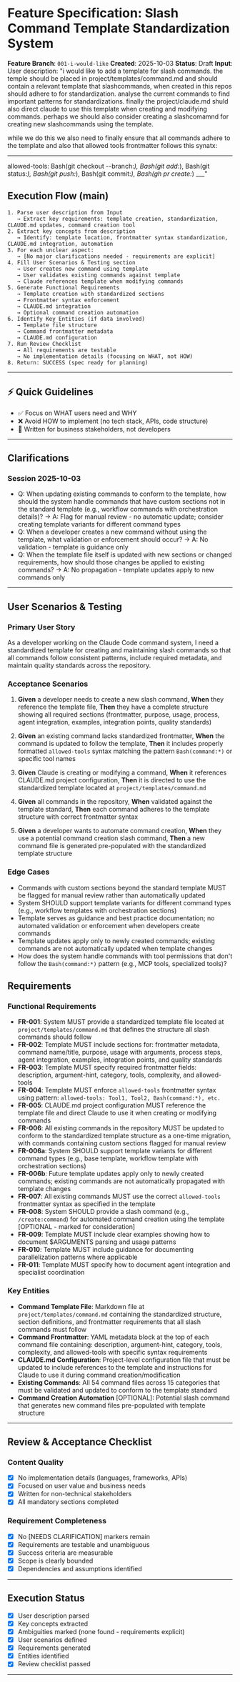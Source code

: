 # Feature Specification: Slash Command Template Standardization System

**Feature Branch**: `001-i-would-like`
**Created**: 2025-10-03
**Status**: Draft
**Input**: User description: "i would like to add a template for slash commands. the temple should be placed in
project/templates/command.md and should contain a relevant template that slashcommands, when created in this repos should adhere to
for standardization. analyse the current commands to find important patterns for standardizations. finally the project/claude.md
shuld also direct claude to use this template when creating and modifying commands. perhaps we should also consider creating a
slashcomamnd for creating new slashcommands using the template.

while we do this we also need to finally ensure that all commands adhere to the template and also that allowed tools frontmatter
follows this synatx:

___
allowed-tools: Bash(git checkout --branch:*), Bash(git add:*), Bash(git status:*), Bash(git push:*), Bash(git commit:*),
Bash(gh pr create:*)
___"

## Execution Flow (main)

```text
1. Parse user description from Input
   → Extract key requirements: template creation, standardization, CLAUDE.md updates, command creation tool
2. Extract key concepts from description
   → Identify: template location, frontmatter syntax standardization, CLAUDE.md integration, automation
3. For each unclear aspect:
   → [No major clarifications needed - requirements are explicit]
4. Fill User Scenarios & Testing section
   → User creates new command using template
   → User validates existing commands against template
   → Claude references template when modifying commands
5. Generate Functional Requirements
   → Template creation with standardized sections
   → Frontmatter syntax enforcement
   → CLAUDE.md integration
   → Optional command creation automation
6. Identify Key Entities (if data involved)
   → Template file structure
   → Command frontmatter metadata
   → CLAUDE.md configuration
7. Run Review Checklist
   → All requirements are testable
   → No implementation details (focusing on WHAT, not HOW)
8. Return: SUCCESS (spec ready for planning)
```

___

## ⚡ Quick Guidelines

- ✅ Focus on WHAT users need and WHY
- ❌ Avoid HOW to implement (no tech stack, APIs, code structure)
- 👥 Written for business stakeholders, not developers

___

## Clarifications

### Session 2025-10-03

- Q: When updating existing commands to conform to the template, how should the system handle commands that have custom sections
  not in the standard template (e.g., workflow commands with orchestration details)? → A: Flag for manual review - no automatic
  update; consider creating template variants for different command types
- Q: When a developer creates a new command without using the template, what validation or enforcement should occur? → A: No
  validation - template is guidance only
- Q: When the template file itself is updated with new sections or changed requirements, how should those changes be applied to
  existing commands? → A: No propagation - template updates apply to new commands only

___

## User Scenarios & Testing

### Primary User Story

As a developer working on the Claude Code command system, I need a standardized template for creating and maintaining slash commands
so that all commands follow consistent patterns, include required metadata, and maintain quality standards across the repository.

### Acceptance Scenarios

1. **Given** a developer needs to create a new slash command, **When** they reference the template file, **Then** they have a
   complete structure showing all required sections (frontmatter, purpose, usage, process, agent integration, examples, integration
   points, quality standards)

2. **Given** an existing command lacks standardized frontmatter, **When** the command is updated to follow the template, **Then** it
   includes properly formatted `allowed-tools` syntax matching the pattern `Bash(command:*)` or specific tool names

3. **Given** Claude is creating or modifying a command, **When** it references CLAUDE.md project configuration, **Then** it is
   directed to use the standardized template located at `project/templates/command.md`

4. **Given** all commands in the repository, **When** validated against the template standard, **Then** each command adheres to the
   template structure with correct frontmatter syntax

5. **Given** a developer wants to automate command creation, **When** they use a potential command creation slash command, **Then** a
   new command file is generated pre-populated with the standardized template structure

### Edge Cases

- Commands with custom sections beyond the standard template MUST be flagged for manual review rather than automatically updated
- System SHOULD support template variants for different command types (e.g., workflow templates with orchestration sections)
- Template serves as guidance and best practice documentation; no automated validation or enforcement when developers create commands
- Template updates apply only to newly created commands; existing commands are not automatically updated when template changes
- How does the system handle commands with tool permissions that don't follow the `Bash(command:*)` pattern (e.g., MCP tools,
  specialized tools)?

## Requirements

### Functional Requirements

- **FR-001**: System MUST provide a standardized template file located at `project/templates/command.md` that defines the
  structure all slash commands should follow
- **FR-002**: Template MUST include sections for: frontmatter metadata, command name/title, purpose, usage with arguments, process
  steps, agent integration, examples, integration points, and quality standards
- **FR-003**: Template MUST specify required frontmatter fields: description, argument-hint, category, tools, complexity, and
  allowed-tools
- **FR-004**: Template MUST enforce `allowed-tools` frontmatter syntax using pattern: `allowed-tools: Tool1, Tool2, Bash(command:*),
  etc.`
- **FR-005**: CLAUDE.md project configuration MUST reference the template file and direct Claude to use it when creating or modifying
  commands
- **FR-006**: All existing commands in the repository MUST be updated to conform to the standardized template structure as a one-time
  migration, with commands containing custom sections flagged for manual review
- **FR-006a**: System SHOULD support template variants for different command types (e.g., base template, workflow template with
  orchestration sections)
- **FR-006b**: Future template updates apply only to newly created commands; existing commands are not automatically propagated with
  template changes
- **FR-007**: All existing commands MUST use the correct `allowed-tools` frontmatter syntax as specified in the template
- **FR-008**: System SHOULD provide a slash command (e.g., `/create:command`) for automated command creation using the template
  [OPTIONAL - marked for consideration]
- **FR-009**: Template MUST include clear examples showing how to document $ARGUMENTS parsing and usage patterns
- **FR-010**: Template MUST include guidance for documenting parallelization patterns where applicable
- **FR-011**: Template MUST specify how to document agent integration and specialist coordination

### Key Entities

- **Command Template File**: Markdown file at `project/templates/command.md` containing the standardized structure, section
  definitions, and frontmatter requirements that all slash commands must follow
- **Command Frontmatter**: YAML metadata block at the top of each command file containing: description, argument-hint, category,
  tools, complexity, and allowed-tools with specific syntax requirements
- **CLAUDE.md Configuration**: Project-level configuration file that must be updated to include references to the template and
  instructions for Claude to use it during command creation/modification
- **Existing Commands**: All 54 command files across 15 categories that must be validated and updated to conform to the template
  standard
- **Command Creation Automation** [OPTIONAL]: Potential slash command that generates new command files pre-populated with template
  structure

___

## Review & Acceptance Checklist

### Content Quality

- [x] No implementation details (languages, frameworks, APIs)
- [x] Focused on user value and business needs
- [x] Written for non-technical stakeholders
- [x] All mandatory sections completed

### Requirement Completeness

- [x] No [NEEDS CLARIFICATION] markers remain
- [x] Requirements are testable and unambiguous
- [x] Success criteria are measurable
- [x] Scope is clearly bounded
- [x] Dependencies and assumptions identified

___

## Execution Status

- [x] User description parsed
- [x] Key concepts extracted
- [x] Ambiguities marked (none found - requirements explicit)
- [x] User scenarios defined
- [x] Requirements generated
- [x] Entities identified
- [x] Review checklist passed

___
